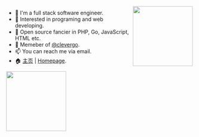 <img align="right" src="https://github-readme-stats.vercel.app/api?username=razonyang&show_icons=true&count_private=true" style="margin: 5px;" height="160"/>

- :bust_in_silhouette: I'm a full stack software engineer.
- 🔭 Interested in programing and web developing.
- 🌱 Open source fancier in PHP, Go, JavaScript, HTML etc.
- :busts_in_silhouette: Memeber of [@clevergo](https://github.com/clevergo).
- 📫 You can reach me via email.
- 🏠 [主页](https://razonyang.com/zh) | [Homepage](https://razonyang.com/en).

<img align="center" src="https://github-profile-trophy.vercel.app/?username=razonyang" style="margin: auto;" height="160"/>

